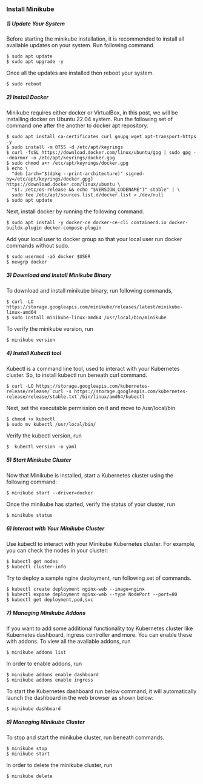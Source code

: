 ### Install Minikube

##### 1) Update Your System
Before starting the minikube installation, it is recommended to install all available updates on your system. Run following command.
```ssh
$ sudo apt update
$ sudo apt upgrade -y
```
Once all the updates are installed then reboot your system.
```ssh
$ sudo reboot
```

##### 2) Install Docker
Minikube requires either docker or VirtualBox, in this post, we will be installing docker on Ubuntu 22.04 system. Run the following set of command one after the another to docker apt repository.
```ssh
$ sudo apt install ca-certificates curl gnupg wget apt-transport-https -y
$ sudo install -m 0755 -d /etc/apt/keyrings
$ curl -fsSL https://download.docker.com/linux/ubuntu/gpg | sudo gpg --dearmor -o /etc/apt/keyrings/docker.gpg
$ sudo chmod a+r /etc/apt/keyrings/docker.gpg
$ echo \
  "deb [arch="$(dpkg --print-architecture)" signed-by=/etc/apt/keyrings/docker.gpg] https://download.docker.com/linux/ubuntu \
  "$(. /etc/os-release && echo "$VERSION_CODENAME")" stable" | \
  sudo tee /etc/apt/sources.list.d/docker.list > /dev/null
$ sudo apt update
```

Next, install docker by running the following command.
```ssh
$ sudo apt install -y docker-ce docker-ce-cli containerd.io docker-buildx-plugin docker-compose-plugin
```

Add your local user to docker group so that your local user run docker commands without sudo.
```ssh
$ sudo usermod -aG docker $USER
$ newgrp docker
```

##### 3) Download and Install Minikube Binary

To download and install minikube binary, run following commands,
```ssh
$ curl -LO https://storage.googleapis.com/minikube/releases/latest/minikube-linux-amd64
$ sudo install minikube-linux-amd64 /usr/local/bin/minikube
```
To verify the minikube version, run
```ssh
$ minikube version
```

##### 4) Install Kubectl tool
Kubectl is a command line tool, used to interact with your Kubernetes cluster. So, to install kubectl run beneath curl command.
```ssh
$ curl -LO https://storage.googleapis.com/kubernetes-release/release/`curl -s https://storage.googleapis.com/kubernetes-release/release/stable.txt`/bin/linux/amd64/kubectl
```

Next, set the executable permission on it and move to /usr/local/bin
```ssh
$ chmod +x kubectl
$ sudo mv kubectl /usr/local/bin/
```
Verify the kubectl version, run
```ssh
$  kubectl version -o yaml
```

##### 5) Start Minikube Cluster
Now that Minikube is installed, start a Kubernetes cluster using the following command:
```ssh
$ minikube start --driver=docker
```

Once the minikube has started, verify the status of your cluster, run
```ssh
$ minikube status
```

##### 6) Interact with Your Minikube Cluster
Use kubectl to interact with your Minikube Kubernetes cluster. For example, you can check the nodes in your cluster:
```ssh
$ kubectl get nodes
$ kubectl cluster-info
```


Try to deploy a sample nginx deployment, run following set of commands.
```ssh
$ kubectl create deployment nginx-web --image=nginx
$ kubectl expose deployment nginx-web --type NodePort --port=80
$ kubectl get deployment,pod,svc
```


##### 7) Managing Minikube Addons
If you want to add some additional functionality toy Kubernetes cluster like Kubernetes dashboard, ingress controller and more. You can enable these with addons. To view all the available addons, run
```ssh
$ minikube addons list
```

In order to enable addons, run
```ssh
$ minikube addons enable dashboard
$ minikube addons enable ingress
```

To start the Kubernetes dashboard run below command, it will automatically launch the dashboard in the web browser as shown below:
```ssh
$ minikube dashboard
```

##### 8) Managing Minikube Cluster
To stop and start the minikube cluster, run beneath commands.
```ssh
$ minikube stop
$ minikube start
```
In order to delete the minikube cluster, run
```ssh
$ minikube delete
```
